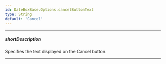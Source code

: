 ```yaml
---
id: DateBoxBase.Options.cancelButtonText
type: String
default: 'Cancel'
---
```

---
##### shortDescription
Specifies the text displayed on the Cancel button.

---
